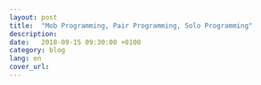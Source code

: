 ```yaml
---
layout: post
title:  "Mob Programming, Pair Programming, Solo Programming"
description:
date:   2018-09-15 09:30:00 +0100
category: blog
lang: en
cover_url:
---
```

